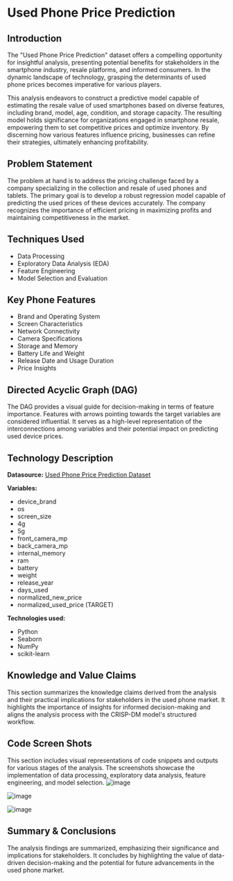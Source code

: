 # Used Phone Price Prediction

## Introduction

The "Used Phone Price Prediction" dataset offers a compelling opportunity for insightful analysis, presenting potential benefits for stakeholders in the smartphone industry, resale platforms, and informed consumers. In the dynamic landscape of technology, grasping the determinants of used phone prices becomes imperative for various players.

This analysis endeavors to construct a predictive model capable of estimating the resale value of used smartphones based on diverse features, including brand, model, age, condition, and storage capacity. The resulting model holds significance for organizations engaged in smartphone resale, empowering them to set competitive prices and optimize inventory. By discerning how various features influence pricing, businesses can refine their strategies, ultimately enhancing profitability.

## Problem Statement

The problem at hand is to address the pricing challenge faced by a company specializing in the collection and resale of used phones and tablets. The primary goal is to develop a robust regression model capable of predicting the used prices of these devices accurately. The company recognizes the importance of efficient pricing in maximizing profits and maintaining competitiveness in the market.

## Techniques Used

- Data Processing
- Exploratory Data Analysis (EDA)
- Feature Engineering
- Model Selection and Evaluation

## Key Phone Features

- Brand and Operating System
- Screen Characteristics
- Network Connectivity
- Camera Specifications
- Storage and Memory
- Battery Life and Weight
- Release Date and Usage Duration
- Price Insights

## Directed Acyclic Graph (DAG)

The DAG provides a visual guide for decision-making in terms of feature importance. Features with arrows pointing towards the target variables are considered influential. It serves as a high-level representation of the interconnections among variables and their potential impact on predicting used device prices.

## Technology Description

**Datasource:** [Used Phone Price Prediction Dataset](https://www.kaggle.com/datasets/ahsan81/used-handheld-device-data)

**Variables:**
- device_brand
- os
- screen_size
- 4g
- 5g
- front_camera_mp
- back_camera_mp
- internal_memory
- ram
- battery
- weight
- release_year
- days_used
- normalized_new_price
- normalized_used_price (TARGET)

**Technologies used:**
- Python
- Seaborn
- NumPy
- scikit-learn

## Knowledge and Value Claims

This section summarizes the knowledge claims derived from the analysis and their practical implications for stakeholders in the used phone market. It highlights the importance of insights for informed decision-making and aligns the analysis process with the CRISP-DM model's structured workflow.

## Code Screen Shots

This section includes visual representations of code snippets and outputs for various stages of the analysis. The screenshots showcase the implementation of data processing, exploratory data analysis, feature engineering, and model selection.
![image](https://github.com/ganavihemachandra/Used-Phone-Price-Prediction/assets/85887828/eef92cfd-e695-4540-811f-5bf5d7579fc7)

![image](https://github.com/ganavihemachandra/Used-Phone-Price-Prediction/assets/85887828/597abb6b-3ba6-46d3-978b-8b263b5f492b)

![image](https://github.com/ganavihemachandra/Used-Phone-Price-Prediction/assets/85887828/43d592eb-4a40-496b-8c8b-8a911f879c10)


## Summary & Conclusions

The analysis findings are summarized, emphasizing their significance and implications for stakeholders. It concludes by highlighting the value of data-driven decision-making and the potential for future advancements in the used phone market.

